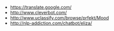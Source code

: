
* https://translate.google.com/
* http://www.cleverbot.com/
* http://www.uclassify.com/browse/prfekt/Mood
* http://nlp-addiction.com/chatbot/eliza/

